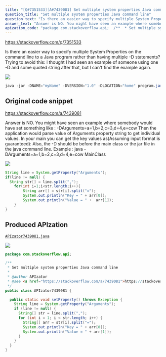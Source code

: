 ```yaml
---
title: "[Q#7351533][A#7439081] Set multiple system properties Java command line"
question_title: "Set multiple system properties Java command line"
question_text: "Is there an easier way to specify multiple System Properties on the command line to a Java program rather than having multiple -D statements? Trying to avoid this: I thought I had seen an example of someone using one -D and some quoted string after that, but I can't find the example again."
answer_text: "Answer is NO. You might have seen an example where somebody would have set something like : -DArguments=a=1,b=2,c=3,d=4,e=cow Then the application would parse value of Arguments property string to get individual values. In your main you can get the key values as(Assuming input format is guaranteed): Also, the -D should be before the main class or the jar file in the java command line. Example : java  -DArguments=a=1,b=2,c=3,d=4,e=cow MainClass"
apization_code: "package com.stackoverflow.api;  /**  * Set multiple system properties Java command line  *  * @author APIzator  * @see <a href=\"https://stackoverflow.com/a/7439081\">https://stackoverflow.com/a/7439081</a>  */ public class APIzator7439081 {    public static void setProperty() throws Exception {     String line = System.getProperty(\"Arguments\");     if (line != null) {       String[] str = line.split(\",\");       for (int i = 1; i < str.length; i++) {         String[] arr = str[i].split(\"=\");         System.out.println(\"Key = \" + arr[0]);         System.out.println(\"Value = \" + arr[1]);       }     }   } }"
---
```


https://stackoverflow.com/q/7351533

Is there an easier way to specify multiple System Properties on the command line to a Java program rather than having multiple -D statements?
Trying to avoid this:
I thought I had seen an example of someone using one -D and some quoted string after that, but I can&#x27;t find the example again.


<div class="code-logo"><img src="/stackoverflow.png" /></div>

```java
java -jar -DNAME="myName" -DVERSION="1.0" -DLOCATION="home" program.jar
```


## Original code snippet

https://stackoverflow.com/a/7439081

Answer is NO. You might have seen an example where somebody would have set something like :
-DArguments=a=1,b=2,c=3,d=4,e=cow
Then the application would parse value of Arguments property string to get individual values.
In your main you can get the key values as(Assuming input format is guaranteed):
Also, the -D should be before the main class or the jar file in the java command line. Example : java  -DArguments=a=1,b=2,c=3,d=4,e=cow MainClass

<div class="code-logo"><img src="/stackoverflow.png" /></div>

```java
String line = System.getProperty("Arguments");
if(line != null) {
  String str[] = line.split(",");
    for(int i=1;i<str.length;i++){
        String arr[] = str[i].split("=");
        System.out.println("Key = " + arr[0]);
        System.out.println("Value = " +  arr[1]);
    }
}
```

## Produced APIzation

[`APIzator7439081.java`](https://github.com/pasqualesalza/apization-temp/raw/main/data/search/APIzator7439081.java)

<div class="code-logo"><img src="/apizator.png" /></div>

```java
package com.stackoverflow.api;

/**
 * Set multiple system properties Java command line
 *
 * @author APIzator
 * @see <a href="https://stackoverflow.com/a/7439081">https://stackoverflow.com/a/7439081</a>
 */
public class APIzator7439081 {

  public static void setProperty() throws Exception {
    String line = System.getProperty("Arguments");
    if (line != null) {
      String[] str = line.split(",");
      for (int i = 1; i < str.length; i++) {
        String[] arr = str[i].split("=");
        System.out.println("Key = " + arr[0]);
        System.out.println("Value = " + arr[1]);
      }
    }
  }
}

```